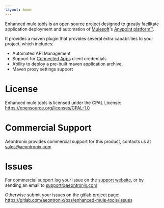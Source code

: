 ```yaml
---
layout: home
---
```

Enhanced mule tools is an open source project designed to greatly facilitate application deployment and automation of 
[Mulesoft](https://www.mulesoft.com/)'s [Anypoint platform™](https://www.mulesoft.com/platform/enterprise-integration).

It provides a maven plugin that provides several extra capabilities to your project, which includes:

* Automated API Management
* Support for [Connected Apps](https://docs.mulesoft.com/access-management/connected-apps-overview) client credentials
* Ability to deploy a pre-built maven application archive.
* Maven proxy settings support

# License

Enhanced mule tools is licensed under the CPAL License: https://opensource.org/licenses/CPAL-1.0

# Commercial Support

Aeontronix provides commercial support for this product, contacts us at sales@aeontronix.com

# Issues

For commercial support log your issue on the [support website](https://aeontronix.freshdesk.com/support/home), or by 
sending an email to [support@aeontronix.com](mailto:support@aeontronix.com)

Otherwise submit your issues on the gitlab project page: https://gitlab.com/aeontronix/oss/enhanced-mule-tools/issues

